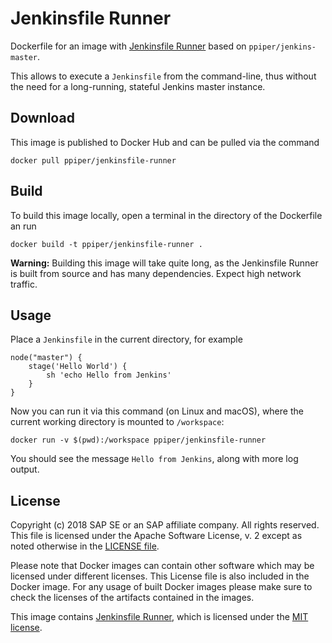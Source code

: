 # Jenkinsfile Runner

Dockerfile for an image with [Jenkinsfile Runner](https://github.com/jenkinsci/jenkinsfile-runner) based on `ppiper/jenkins-master`.

This allows to execute a `Jenkinsfile` from the command-line, thus without the need for a long-running, stateful Jenkins master instance.

## Download

This image is published to Docker Hub and can be pulled via the command

```
docker pull ppiper/jenkinsfile-runner
```

## Build

To build this image locally, open a terminal in the directory of the Dockerfile an run

```
docker build -t ppiper/jenkinsfile-runner .
```

**Warning:** Building this image will take quite long, as the Jenkinsfile Runner is built from source and has many dependencies.
Expect high network traffic.

## Usage

Place a `Jenkinsfile` in the current directory, for example

```
node("master") {
    stage('Hello World') {
        sh 'echo Hello from Jenkins'
    }
}
```

Now you can run it via this command (on Linux and macOS), where the current working directory is mounted to `/workspace`:

```
docker run -v $(pwd):/workspace ppiper/jenkinsfile-runner
```

You should see the message `Hello from Jenkins`, along with more log output.

## License

Copyright (c) 2018 SAP SE or an SAP affiliate company. All rights reserved.
This file is licensed under the Apache Software License, v. 2 except as noted
otherwise in the [LICENSE file](https://github.com/SAP/devops-docker-images/blob/master/LICENSE).

Please note that Docker images can contain other software which may be licensed under different licenses. This License file is also included in the Docker image. For any usage of built Docker images please make sure to check the licenses of the artifacts contained in the images.

This image contains [Jenkinsfile Runner](https://github.com/jenkinsci/jenkinsfile-runner), which is licensed under the [MIT license](https://github.com/jenkinsci/jenkinsfile-runner/blob/9f41f51b6dc320b9dd5c0fa6d81f179518597d37/pom.xml#L43).
